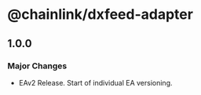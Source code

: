 # @chainlink/dxfeed-adapter

## 1.0.0

### Major Changes

- EAv2 Release. Start of individual EA versioning.
